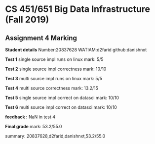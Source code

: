 # CS 451/651 Big Data Infrastructure (Fall 2019)
## Assignment 4 Marking

**Student details**
Number:20837628
WATIAM:d2farid
github:danishnxt

**Test 1**
single source impl runs on linux
mark: 5/5

**Test 2**
single source impl correctness
mark: 10/10

**Test 3**
multi source impl runs on linux
mark: 5/5

**Test 4**
multi source correctness
mark: 13.2/15

**Test 5**
single source impl correct on datasci
mark: 10/10

**Test 6**
multi source impl correct on datasci
mark: 10/10

**feedback :**  NaN in test 4

**Final grade**
mark: 53.2/55.0

summary: 20837628,d2farid,danishnxt,53.2/55.0